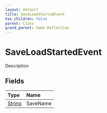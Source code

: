 ```yaml
---
layout: default
title: SaveLoadStartedEvent
has_children: false
parent: Class
grand_parent: Game Reflection
---
```

# SaveLoadStartedEvent
Description 

## Fields

| Type | Name |
|:-------------|:--------------|
| [String](/docs/game-reflection/components/string) | SaveName |

